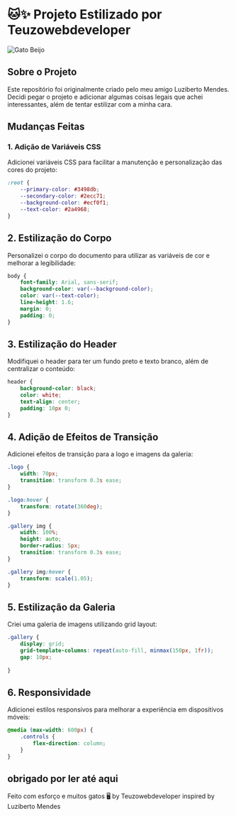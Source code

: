 # 🐱✨ Projeto Estilizado por Teuzowebdeveloper

![Gato Beijo](https://media.tenor.com/o_5RQarGvJ0AAAAM/kiss.gif)

## Sobre o Projeto

Este repositório foi originalmente criado pelo meu amigo Luziberto Mendes. Decidi pegar o projeto e adicionar algumas coisas legais que achei interessantes, além de tentar estilizar com a minha cara.

## Mudanças Feitas

### 1. Adição de Variáveis CSS
Adicionei variáveis CSS para facilitar a manutenção e personalização das cores do projeto:
```css
:root {
    --primary-color: #3498db;
    --secondary-color: #2ecc71;
    --background-color: #ecf0f1;
    --text-color: #2a4968;
}
```

## 2. Estilização do Corpo
Personalizei o corpo do documento para utilizar as variáveis de cor e melhorar a legibilidade:


```css
body {
    font-family: Arial, sans-serif;
    background-color: var(--background-color);
    color: var(--text-color);
    line-height: 1.6;
    margin: 0;
    padding: 0;
}
```

## 3. Estilização do Header
Modifiquei o header para ter um fundo preto e texto branco, além de centralizar o conteúdo:


```css
header {
    background-color: black;
    color: white;
    text-align: center;
    padding: 10px 0;
}
```

## 4. Adição de Efeitos de Transição
Adicionei efeitos de transição para a logo e imagens da galeria:


```css
.logo {
    width: 70px;
    transition: transform 0.3s ease;
}

.logo:hover {
    transform: rotate(360deg);
}

.gallery img {
    width: 100%;
    height: auto;
    border-radius: 5px;
    transition: transform 0.3s ease;
}

.gallery img:hover {
    transform: scale(1.05);
}
```

## 5. Estilização da Galeria
Criei uma galeria de imagens utilizando grid layout:


```css
.gallery {
    display: grid;
    grid-template-columns: repeat(auto-fill, minmax(150px, 1fr));
    gap: 10px;
    
}

```
## 6. Responsividade
Adicionei estilos responsivos para melhorar a experiência em dispositivos móveis:


```css
@media (max-width: 600px) {
    .controls {
        flex-direction: column;
    }
}
```

## obrigado por ler até aqui 


Feito com esforço e muitos gatos 🖥️ by Teuzowebdeveloper inspired by Luziberto Mendes
